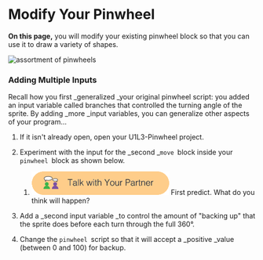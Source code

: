 # Modify Your Pinwheel

**On this page,** you will modify your existing pinwheel block so that you can use it to draw a variety of shapes.

![](http://bjc.edc.org/bjc-r/img/1-introduction/assorted-pinwheels.png "assortment of pinwheels")

### Adding Multiple Inputs

Recall how you first _generalized _your original pinwheel script: you added an input variable called branches that controlled the turning angle of the sprite. By adding _more _input variables, you can generalize other aspects of your program...

1. If it isn't already open, open your U1L3-Pinwheel project.

2. Experiment with the input for the _second _`move `block inside your `pinwheel `block as shown below.

   1. ![](/assets/talk_with_partner.png) First predict. What do you think will happen?

1. Add a _second input variable _to control the amount of "backing up" that the sprite does before each turn through the full 360°.

2. Change the `pinwheel `script so that it will accept a _positive _value \(between 0 and 100\) for backup.  



